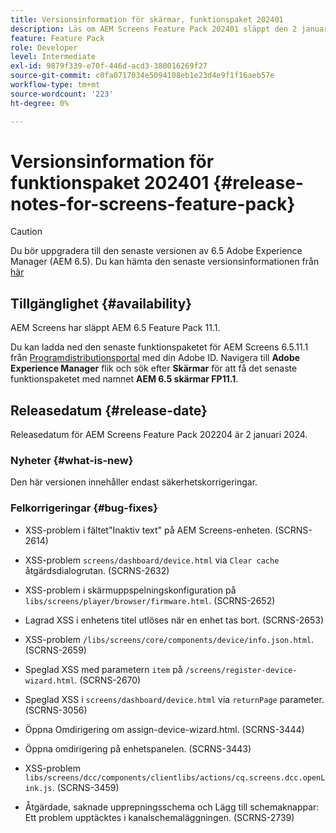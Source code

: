 ```yaml
---
title: Versionsinformation för skärmar, funktionspaket 202401
description: Läs om AEM Screens Feature Pack 202401 släppt den 2 januari 2024.
feature: Feature Pack
role: Developer
level: Intermediate
exl-id: 9879f339-e70f-446d-acd3-380016269f27
source-git-commit: c0fa0717034e5094108eb1e23d4e9f1f16aeb57e
workflow-type: tm+mt
source-wordcount: '223'
ht-degree: 0%

---
```


# Versionsinformation för funktionspaket 202401 {#release-notes-for-screens-feature-pack}

>[!CAUTION]
>Du bör uppgradera till den senaste versionen av 6.5 Adobe Experience Manager (AEM 6.5). Du kan hämta den senaste versionsinformationen från [här](https://experienceleague.adobe.com/en/docs/experience-manager-65/content/release-notes/release-notes)

## Tillgänglighet {#availability}

AEM Screens har släppt AEM 6.5 Feature Pack 11.1.

Du kan ladda ned den senaste funktionspaketet för AEM Screens 6.5.11.1 från [Programdistributionsportal](https://experience.adobe.com/#/downloads/content/software-distribution/en/aem.html) med din Adobe ID. Navigera till **Adobe Experience Manager** flik och sök efter **Skärmar** för att få det senaste funktionspaketet med namnet **AEM 6.5 skärmar FP11.1**.

## Releasedatum {#release-date}

Releasedatum för AEM Screens Feature Pack 202204 är 2 januari 2024.

### Nyheter {#what-is-new}

Den här versionen innehåller endast säkerhetskorrigeringar.

### Felkorrigeringar {#bug-fixes}

* XSS-problem i fältet&quot;Inaktiv text&quot; på AEM Screens-enheten. (SCRNS-2614)

* XSS-problem `screens/dashboard/device.html` via `Clear cache` åtgärdsdialogrutan. (SCRNS-2632)

* XSS-problem i skärmuppspelningskonfiguration på `libs/screens/player/browser/firmware.html`. (SCRNS-2652)

* Lagrad XSS i enhetens titel utlöses när en enhet tas bort. (SCRNS-2653)

* XSS-problem `/libs/screens/core/components/device/info.json.html`. (SCRNS-2659)

* Speglad XSS med parametern `item` på `/screens/register-device-wizard.html`. (SCRNS-2670)

* Speglad XSS i `screens/dashboard/device.html` via `returnPage` parameter. (SCRNS-3056)

* Öppna Omdirigering om assign-device-wizard.html. (SCRNS-3444)

* Öppna omdirigering på enhetspanelen. (SCRNS-3443)

* XSS-problem `libs/screens/dcc/components/clientlibs/actions/cq.screens.dcc.openLink.js`. (SCRNS-3459)

* Åtgärdade, saknade upprepningsschema och Lägg till schemaknappar: Ett problem upptäcktes i kanalschemaläggningen. (SCRNS-2739)

